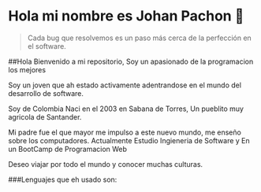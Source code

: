 # Hola mi nombre es Johan Pachon 👋

>Cada bug que resolvemos es un paso más cerca de la perfección en el software.

##Hola Bienvenido a mi repositorio, Soy un apasionado de la programacion los mejores

Soy un joven que ah estado activamente adentrandose en el mundo del desarrollo de software.

Soy de Colombia 
Naci en el 2003 en Sabana de Torres, Un pueblito muy agricola de Santander.

Mi padre fue el que mayor me impulso a este nuevo mundo, me enseño sobre los computadores.
Actualmente Estudio Ingieneria de Software y En un BootCamp de Programacion Web

Deseo viajar por todo el mundo y conocer muchas culturas.

###Lenguajes que eh usado son:

